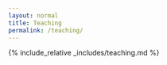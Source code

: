 ```yaml
---
layout: normal
title: Teaching
permalink: /teaching/
---
```


{% include_relative _includes/teaching.md %}

